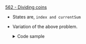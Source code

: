 [562 - Dividing coins](https://onlinejudge.org/index.php?option=com_onlinejudge&Itemid=8&page=show_problem&problem=503)
 - States are, `index and currentSum`
 - Variation of the above problem.
   <details>
   <summary>Code sample </summary>
   
   ```cpp
     const int UNKNOWN = -1;
     const int HIGHEST_POS_FOR_COIN_VAL = 501;

     int totalCoins;
     int memo[105][105 * 501];
     int coins[105];

     int dp(int index, int sum) {
       if (index == totalCoins)
         return sum;

       int &ans = memo[index][sum];

       if (ans == -1)
         ans = min(dp(index + 1, sum + coins[index]),
                   dp(index + 1, abs(sum - coins[index])));

       return ans;
     }

     int main() {
       int T;
       cin >> T;

       while (T--) {
         cin >> totalCoins;
         int highest = HIGHEST_POS_FOR_COIN_VAL * totalCoins;

         for (int i = 0; i < totalCoins; ++i) {
           cin >> coins[i];
           for (int j = 0; j < highest; ++j) {
             memo[i][j] = UNKNOWN;
           }
         }

         cout << dp(0, 0) << '\n';
       }
     }
   ```

   </details>
 
